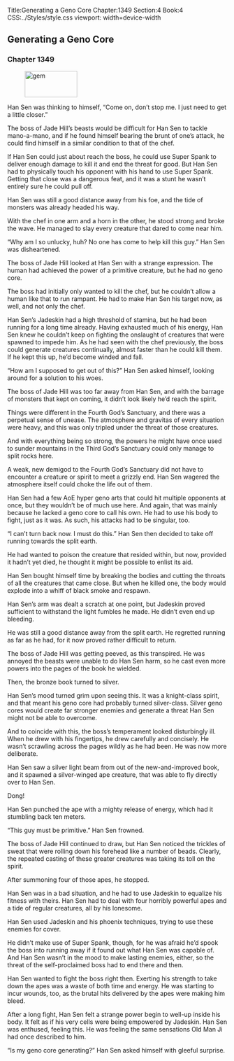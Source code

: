 Title:Generating a Geno Core 
Chapter:1349 
Section:4 
Book:4 
CSS:../Styles/style.css 
viewport: width=device-width
  
## Generating a Geno Core
### Chapter 1349 
<figure>
	<img src="../Images/gem.gif" alt="gem" id="gem" width="120" height="60" />
</figure>
  

  
  Han Sen was thinking to himself, “Come on, don’t stop me. I just need to get a little closer.”

The boss of Jade Hill’s beasts would be difficult for Han Sen to tackle mano-a-mano, and if he found himself bearing the brunt of one’s attack, he could find himself in a similar condition to that of the chef.

If Han Sen could just about reach the boss, he could use Super Spank to deliver enough damage to kill it and end the threat for good. But Han Sen had to physically touch his opponent with his hand to use Super Spank. Getting that close was a dangerous feat, and it was a stunt he wasn’t entirely sure he could pull off.

Han Sen was still a good distance away from his foe, and the tide of monsters was already headed his way.

With the chef in one arm and a horn in the other, he stood strong and broke the wave. He managed to slay every creature that dared to come near him.

“Why am I so unlucky, huh? No one has come to help kill this guy.” Han Sen was disheartened.

The boss of Jade Hill looked at Han Sen with a strange expression. The human had achieved the power of a primitive creature, but he had no geno core.

The boss had initially only wanted to kill the chef, but he couldn’t allow a human like that to run rampant. He had to make Han Sen his target now, as well, and not only the chef.

Han Sen’s Jadeskin had a high threshold of stamina, but he had been running for a long time already. Having exhausted much of his energy, Han Sen knew he couldn’t keep on fighting the onslaught of creatures that were spawned to impede him. As he had seen with the chef previously, the boss could generate creatures continually, almost faster than he could kill them. If he kept this up, he’d become winded and fall.

“How am I supposed to get out of this?” Han Sen asked himself, looking around for a solution to his woes.

The boss of Jade Hill was too far away from Han Sen, and with the barrage of monsters that kept on coming, it didn’t look likely he’d reach the spirit.

Things were different in the Fourth God’s Sanctuary, and there was a perpetual sense of unease. The atmosphere and gravitas of every situation were heavy, and this was only tripled under the threat of those creatures.

And with everything being so strong, the powers he might have once used to sunder mountains in the Third God’s Sanctuary could only manage to split rocks here.

A weak, new demigod to the Fourth God’s Sanctuary did not have to encounter a creature or spirit to meet a grizzly end. Han Sen wagered the atmosphere itself could choke the life out of them.

Han Sen had a few AoE hyper geno arts that could hit multiple opponents at once, but they wouldn’t be of much use here. And again, that was mainly because he lacked a geno core to call his own. He had to use his body to fight, just as it was. As such, his attacks had to be singular, too.

“I can’t turn back now. I must do this.” Han Sen then decided to take off running towards the split earth.

He had wanted to poison the creature that resided within, but now, provided it hadn’t yet died, he thought it might be possible to enlist its aid.

Han Sen bought himself time by breaking the bodies and cutting the throats of all the creatures that came close. But when he killed one, the body would explode into a whiff of black smoke and respawn.

Han Sen’s arm was dealt a scratch at one point, but Jadeskin proved sufficient to withstand the light fumbles he made. He didn’t even end up bleeding.

He was still a good distance away from the split earth. He regretted running as far as he had, for it now proved rather difficult to return.

The boss of Jade Hill was getting peeved, as this transpired. He was annoyed the beasts were unable to do Han Sen harm, so he cast even more powers into the pages of the book he wielded.

Then, the bronze book turned to silver.

Han Sen’s mood turned grim upon seeing this. It was a knight-class spirit, and that meant his geno core had probably turned silver-class. Silver geno cores would create far stronger enemies and generate a threat Han Sen might not be able to overcome.

And to coincide with this, the boss’s temperament looked disturbingly ill. When he drew with his fingertips, he drew carefully and concisely. He wasn’t scrawling across the pages wildly as he had been. He was now more deliberate.

Han Sen saw a silver light beam from out of the new-and-improved book, and it spawned a silver-winged ape creature, that was able to fly directly over to Han Sen.

Dong!

Han Sen punched the ape with a mighty release of energy, which had it stumbling back ten meters.

“This guy must be primitive.” Han Sen frowned.

The boss of Jade Hill continued to draw, but Han Sen noticed the trickles of sweat that were rolling down his forehead like a number of beads. Clearly, the repeated casting of these greater creatures was taking its toll on the spirit.

After summoning four of those apes, he stopped.

Han Sen was in a bad situation, and he had to use Jadeskin to equalize his fitness with theirs. Han Sen had to deal with four horribly powerful apes and a tide of regular creatures, all by his lonesome.

Han Sen used Jadeskin and his phoenix techniques, trying to use these enemies for cover.

He didn’t make use of Super Spank, though, for he was afraid he’d spook the boss into running away if it found out what Han Sen was capable of. And Han Sen wasn’t in the mood to make lasting enemies, either, so the threat of the self-proclaimed boss had to end there and then.

Han Sen wanted to fight the boss right then. Exerting his strength to take down the apes was a waste of both time and energy. He was starting to incur wounds, too, as the brutal hits delivered by the apes were making him bleed.

After a long fight, Han Sen felt a strange power begin to well-up inside his body. It felt as if his very cells were being empowered by Jadeskin. Han Sen was enthused, feeling this. He was feeling the same sensations Old Man Ji had once described to him.

“Is my geno core generating?” Han Sen asked himself with gleeful surprise.
